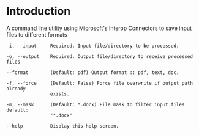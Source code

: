 # Introduction
A command line utility using Microsoft's Interop Connectors to save input files to different formats

    -i, --input     Required. Input file/directory to be processed.

    -o, --output    Required. Output file/directory to receive processed files

    --format        (Default: pdf) Output format :: pdf, text, doc.

    -f, --force     (Default: False) Force file overwrite if output path already
                    exists.

    -m, --mask      (Default: *.docx) File mask to filter input files default:
                    "*.docx"

    --help          Display this help screen.